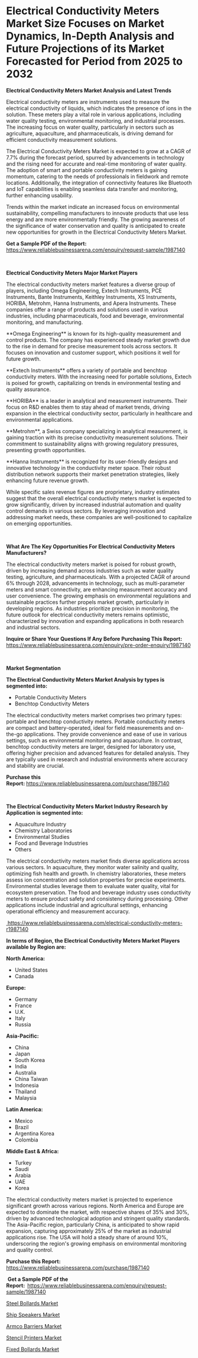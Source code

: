 <p><h1>Electrical Conductivity Meters Market Size Focuses on Market Dynamics, In-Depth Analysis and Future Projections of its Market Forecasted for Period from 2025 to 2032</h1></p><p><strong>Electrical Conductivity Meters Market Analysis and Latest Trends</strong></p>
<p><p>Electrical conductivity meters are instruments used to measure the electrical conductivity of liquids, which indicates the presence of ions in the solution. These meters play a vital role in various applications, including water quality testing, environmental monitoring, and industrial processes. The increasing focus on water quality, particularly in sectors such as agriculture, aquaculture, and pharmaceuticals, is driving demand for efficient conductivity measurement solutions.</p><p>The Electrical Conductivity Meters Market is expected to grow at a CAGR of 7.7% during the forecast period, spurred by advancements in technology and the rising need for accurate and real-time monitoring of water quality. The adoption of smart and portable conductivity meters is gaining momentum, catering to the needs of professionals in fieldwork and remote locations. Additionally, the integration of connectivity features like Bluetooth and IoT capabilities is enabling seamless data transfer and monitoring, further enhancing usability.</p><p>Trends within the market indicate an increased focus on environmental sustainability, compelling manufacturers to innovate products that use less energy and are more environmentally friendly. The growing awareness of the significance of water conservation and quality is anticipated to create new opportunities for growth in the Electrical Conductivity Meters Market.</p></p>
<p><strong>Get a Sample PDF of the Report:&nbsp;</strong> <a href="https://www.reliablebusinessarena.com/enquiry/request-sample/1987140?utm_campaign=1892&utm_medium=2&utm_source=Github&utm_content=ia&utm_term=10042025&utm_id=electrical-conductivity-meters">https://www.reliablebusinessarena.com/enquiry/request-sample/1987140</a></p>
<p>&nbsp;</p>
<p><strong>Electrical Conductivity Meters Major Market Players</strong></p>
<p><p>The electrical conductivity meters market features a diverse group of players, including Omega Engineering, Extech Instruments, PCE Instruments, Bante Instruments, Keithley Instruments, XS Instruments, HORIBA, Metrohm, Hanna Instruments, and Apera Instruments. These companies offer a range of products and solutions used in various industries, including pharmaceuticals, food and beverage, environmental monitoring, and manufacturing.</p><p>**Omega Engineering** is known for its high-quality measurement and control products. The company has experienced steady market growth due to the rise in demand for precise measurement tools across sectors. It focuses on innovation and customer support, which positions it well for future growth.</p><p>**Extech Instruments** offers a variety of portable and benchtop conductivity meters. With the increasing need for portable solutions, Extech is poised for growth, capitalizing on trends in environmental testing and quality assurance.</p><p>**HORIBA** is a leader in analytical and measurement instruments. Their focus on R&D enables them to stay ahead of market trends, driving expansion in the electrical conductivity sector, particularly in healthcare and environmental applications.</p><p>**Metrohm**, a Swiss company specializing in analytical measurement, is gaining traction with its precise conductivity measurement solutions. Their commitment to sustainability aligns with growing regulatory pressures, presenting growth opportunities.</p><p>**Hanna Instruments** is recognized for its user-friendly designs and innovative technology in the conductivity meter space. Their robust distribution network supports their market penetration strategies, likely enhancing future revenue growth.</p><p>While specific sales revenue figures are proprietary, industry estimates suggest that the overall electrical conductivity meters market is expected to grow significantly, driven by increased industrial automation and quality control demands in various sectors. By leveraging innovation and addressing market needs, these companies are well-positioned to capitalize on emerging opportunities.</p></p>
<p>&nbsp;</p>
<p><strong>What Are The Key Opportunities For Electrical Conductivity Meters Manufacturers?</strong></p>
<p><p>The electrical conductivity meters market is poised for robust growth, driven by increasing demand across industries such as water quality testing, agriculture, and pharmaceuticals. With a projected CAGR of around 6% through 2028, advancements in technology, such as multi-parameter meters and smart connectivity, are enhancing measurement accuracy and user convenience. The growing emphasis on environmental regulations and sustainable practices further propels market growth, particularly in developing regions. As industries prioritize precision in monitoring, the future outlook for electrical conductivity meters remains optimistic, characterized by innovation and expanding applications in both research and industrial sectors.</p></p>
<p><strong>Inquire or Share Your Questions If Any Before Purchasing This Report:</strong> <a href="https://www.reliablebusinessarena.com/enquiry/pre-order-enquiry/1987140?utm_campaign=1892&utm_medium=2&utm_source=Github&utm_content=ia&utm_term=10042025&utm_id=electrical-conductivity-meters">https://www.reliablebusinessarena.com/enquiry/pre-order-enquiry/1987140</a></p>
<p>&nbsp;</p>
<p><strong>Market Segmentation</strong></p>
<p><strong>The Electrical Conductivity Meters Market Analysis by types is segmented into:</strong></p>
<p><ul><li>Portable Conductivity Meters</li><li>Benchtop Conductivity Meters</li></ul></p>
<p><p>The electrical conductivity meters market comprises two primary types: portable and benchtop conductivity meters. Portable conductivity meters are compact and battery-operated, ideal for field measurements and on-the-go applications. They provide convenience and ease of use in various settings, such as environmental monitoring and aquaculture. In contrast, benchtop conductivity meters are larger, designed for laboratory use, offering higher precision and advanced features for detailed analysis. They are typically used in research and industrial environments where accuracy and stability are crucial.</p></p>
<p><strong>Purchase this Report:&nbsp;</strong><a href="https://www.reliablebusinessarena.com/purchase/1987140?utm_campaign=1892&utm_medium=2&utm_source=Github&utm_content=ia&utm_term=10042025&utm_id=electrical-conductivity-meters">https://www.reliablebusinessarena.com/purchase/1987140</a></p>
<p>&nbsp;</p>
<p><strong>The Electrical Conductivity Meters Market Industry Research by Application is segmented into:</strong></p>
<p><ul><li>Aquaculture Industry</li><li>Chemistry Laboratories</li><li>Environmental Studies</li><li>Food and Beverage Industries</li><li>Others</li></ul></p>
<p><p>The electrical conductivity meters market finds diverse applications across various sectors. In aquaculture, they monitor water salinity and quality, optimizing fish health and growth. In chemistry laboratories, these meters assess ion concentration and solution properties for precise experiments. Environmental studies leverage them to evaluate water quality, vital for ecosystem preservation. The food and beverage industry uses conductivity meters to ensure product safety and consistency during processing. Other applications include industrial and agricultural settings, enhancing operational efficiency and measurement accuracy.</p></p>
<p><a href="https://www.reliablebusinessarena.com/electrical-conductivity-meters-r1987140?utm_campaign=1892&utm_medium=2&utm_source=Github&utm_content=ia&utm_term=10042025&utm_id=electrical-conductivity-meters">&nbsp;https://www.reliablebusinessarena.com/electrical-conductivity-meters-r1987140</a></p>
<p><strong>In terms of Region, the Electrical Conductivity Meters Market Players available by Region are:</strong></p>
<p>
    <p> <strong> North America: </strong>
        <ul>
            <li>United States</li>
            <li>Canada</li>
        </ul>
        </p> 
    <p> <strong> Europe: </strong>
        <ul>
            <li>Germany</li>
            <li>France</li>
            <li>U.K.</li>
            <li>Italy</li>
            <li>Russia</li>
        </ul>
        </p> 
    <p> <strong> Asia-Pacific: </strong>
        <ul>
            <li>China</li>
            <li>Japan</li>
            <li>South Korea</li>
            <li>India</li>
            <li>Australia</li>
            <li>China Taiwan</li>
            <li>Indonesia</li>
            <li>Thailand</li>
            <li>Malaysia</li>
        </ul>
        </p> 
    <p> <strong> Latin America: </strong>
        <ul>
            <li>Mexico</li>
            <li>Brazil</li>
            <li>Argentina Korea</li>
            <li>Colombia</li>
        </ul>
        </p> 
    <p> <strong> Middle East & Africa: </strong>
        <ul>
            <li>Turkey</li>
            <li>Saudi</li>
            <li>Arabia</li>
            <li>UAE</li>
            <li>Korea</li>
        </ul>
    </p>
    </p>
<p><p>The electrical conductivity meters market is projected to experience significant growth across various regions. North America and Europe are expected to dominate the market, with respective shares of 35% and 30%, driven by advanced technological adoption and stringent quality standards. The Asia-Pacific region, particularly China, is anticipated to show rapid expansion, capturing approximately 25% of the market as industrial applications rise. The USA will hold a steady share of around 10%, underscoring the region's growing emphasis on environmental monitoring and quality control.</p></p>
<p><strong>Purchase this Report: </strong><a href="https://www.reliablebusinessarena.com/purchase/1987140?utm_campaign=1892&utm_medium=2&utm_source=Github&utm_content=ia&utm_term=10042025&utm_id=electrical-conductivity-meters">https://www.reliablebusinessarena.com/purchase/1987140</a></p>
<p>&nbsp;<strong>Get a Sample PDF of the Report:&nbsp;&nbsp;</strong><a href="https://www.reliablebusinessarena.com/enquiry/request-sample/1987140?utm_campaign=1892&utm_medium=2&utm_source=Github&utm_content=ia&utm_term=10042025&utm_id=electrical-conductivity-meters">https://www.reliablebusinessarena.com/enquiry/request-sample/1987140</a></p>
<p><strong></strong></p>
<p><p><a href="https://github.com/payareganiou/Market-Research-Report-List-1/blob/main/steel-bollards-market.md?utm_campaign=1892&utm_medium=2&utm_source=Github&utm_content=ia&utm_term=10042025&utm_id=electrical-conductivity-meters">Steel Bollards Market</a></p><p><a href="https://github.com/steegeneat/Market-Research-Report-List-1/blob/main/ship-speakers-market.md?utm_campaign=1892&utm_medium=2&utm_source=Github&utm_content=ia&utm_term=10042025&utm_id=electrical-conductivity-meters">Ship Speakers Market</a></p><p><a href="https://github.com/milievkulov/Market-Research-Report-List-1/blob/main/armco-barriers-market.md?utm_campaign=1892&utm_medium=2&utm_source=Github&utm_content=ia&utm_term=10042025&utm_id=electrical-conductivity-meters">Armco Barriers Market</a></p><p><a href="https://github.com/lontohhikma/Market-Research-Report-List-1/blob/main/stencil-printers-market.md?utm_campaign=1892&utm_medium=2&utm_source=Github&utm_content=ia&utm_term=10042025&utm_id=electrical-conductivity-meters">Stencil Printers Market</a></p><p><a href="https://github.com/enieyfabius/Market-Research-Report-List-1/blob/main/fixed-bollards-market.md?utm_campaign=1892&utm_medium=2&utm_source=Github&utm_content=ia&utm_term=10042025&utm_id=electrical-conductivity-meters">Fixed Bollards Market</a></p></p>